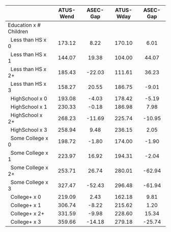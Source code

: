 
|                      |    ATUS-Wend |     ASEC-Gap |    ATUS-Wday |     ASEC-Gap |
| -------------------- | :----------: | :----------: | :----------: | :----------: |
| Education x # Children |              |              |              |              |
| &nbsp;&nbsp;Less than HS x 0 |       173.12 |         8.22 |       170.10 |         6.01 |
| &nbsp;&nbsp;Less than HS x 1 |       144.07 |        19.38 |       104.00 |        44.07 |
| &nbsp;&nbsp;Less than HS x 2+ |       185.43 |       -22.03 |       111.61 |        36.23 |
| &nbsp;&nbsp;Less than HS x 3 |       158.27 |        20.55 |       186.75 |        -9.01 |
| &nbsp;&nbsp;HighSchool x 0 |       193.08 |        -4.03 |       178.42 |        -5.19 |
| &nbsp;&nbsp;HighSchool x 1 |       230.33 |        -0.18 |       186.98 |         7.98 |
| &nbsp;&nbsp;HighSchool x 2+ |       268.23 |       -11.69 |       225.74 |       -10.95 |
| &nbsp;&nbsp;HighSchool x 3 |       258.94 |         9.48 |       236.15 |         2.05 |
| &nbsp;&nbsp;Some College x 0 |       198.72 |        -1.80 |       174.00 |        -1.90 |
| &nbsp;&nbsp;Some College x 1 |       223.97 |        16.92 |       194.31 |        -2.04 |
| &nbsp;&nbsp;Some College x 2+ |       253.71 |        26.74 |       280.01 |       -62.94 |
| &nbsp;&nbsp;Some College x 3 |       327.47 |       -52.43 |       296.48 |       -61.94 |
| &nbsp;&nbsp;College+ x 0 |       219.09 |         2.43 |       162.18 |         9.81 |
| &nbsp;&nbsp;College+ x 1 |       306.74 |        -8.22 |       215.62 |         1.20 |
| &nbsp;&nbsp;College+ x 2+ |       331.59 |        -9.98 |       228.60 |        15.34 |
| &nbsp;&nbsp;College+ x 3 |       359.66 |       -14.18 |       279.18 |       -25.74 |

